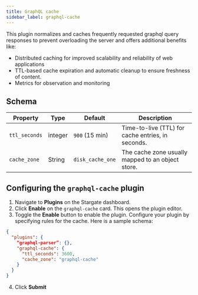 ```yaml
---
title: GraphQL cache
sidebar_label: graphql-cache
---
```


This plugin normalizes and caches frequently requested graphql query responses to prevent overloading the server and offers additional benefits like:

- Distributed caching for improved scalability and reliability of web applications
- TTL-based cache expiration and automatic cleanup to ensure freshness of content. 
- Metrics for observation and monitoring

## Schema

| **Property**  | **Type** | **Default**      | **Description**                                   |
|---------------|----------|------------------|---------------------------------------------------|
| `ttl_seconds` | integer  | `900` (15 min)   | Time-to-live (TTL) for cache entries, in seconds. |
| `cache_zone`  | String   | `disk_cache_one` | The cache zone usually mapped to an object store. |

## Configuring the `graphql-cache` plugin

1. Navigate to **Plugins** on the Stargate dashboard.
2. Click **Enable** on the `graphql-cache` card. This opens the plugin editor.
3. Toggle the **Enable** button to enable the plugin. Configure your plugin by specifying rules for the cache. Here is a sample schema:

```json
{
  "plugins": {
    “graphql-parser”: {},
    "graphql-cache": {
      "ttl_seconds": 3600,
      "cache_zone": "graphql-cache"
    }
  }
}
```

4. Click **Submit**
